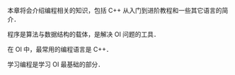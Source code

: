 本章将会介绍编程相关的知识，包括 C++ 从入门到进阶教程和一些其它语言的简介．

程序是算法与数据结构的载体，是解决 OI 问题的工具．

在 OI 中，最常用的编程语言是 C++．

学习编程是学习 OI 最基础的部分．
